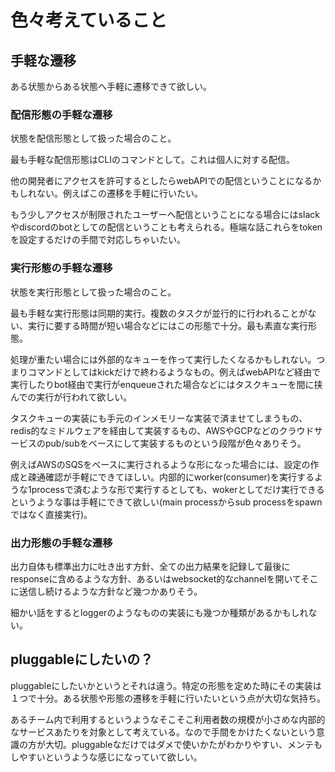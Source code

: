 # 色々考えていること

## 手軽な遷移

ある状態からある状態へ手軽に遷移できて欲しい。

### 配信形態の手軽な遷移

状態を配信形態として扱った場合のこと。

最も手軽な配信形態はCLIのコマンドとして。これは個人に対する配信。

他の開発者にアクセスを許可するとしたらwebAPIでの配信ということになるかもしれない。例えばこの遷移を手軽に行いたい。

もう少しアクセスが制限されたユーザーへ配信ということになる場合にはslackやdiscordのbotとしての配信ということも考えられる。極端な話これらをtokenを設定するだけの手間で対応しちゃいたい。

### 実行形態の手軽な遷移

状態を実行形態として扱った場合のこと。

最も手軽な実行形態は同期的実行。複数のタスクが並行的に行われることがない、実行に要する時間が短い場合などにはこの形態で十分。最も素直な実行形態。

処理が重たい場合には外部的なキューを作って実行したくなるかもしれない。つまりコマンドとしてはkickだけで終わるようなもの。例えばwebAPIなど経由で実行したりbot経由で実行がenqueueされた場合などにはタスクキューを間に挟んでの実行が行われて欲しい。

タスクキューの実装にも手元のインメモリーな実装で済ませてしまうもの、redis的なミドルウェアを経由して実装するもの、AWSやGCPなどのクラウドサービスのpub/subをベースにして実装するものという段階が色々ありそう。

例えばAWSのSQSをベースに実行されるような形になった場合には、設定の作成と疎通確認が手軽にできてほしい。内部的にworker(consumer)を実行するような1processで済むような形で実行するとしても、wokerとしてだけ実行できるというような事は手軽にできて欲しい(main processからsub processをspawnではなく直接実行)。

### 出力形態の手軽な遷移

出力自体も標準出力に吐き出す方針、全ての出力結果を記録して最後にresponseに含めるような方針、あるいはwebsocket的なchannelを開いてそこに送信し続けるような方針など幾つかありそう。

細かい話をするとloggerのようなものの実装にも幾つか種類があるかもしれない。

## pluggableにしたいの？

pluggableにしたいかというとそれは違う。特定の形態を定めた時にその実装は１つで十分。ある状態や形態の遷移を手軽に行いたいという点が大切な気持ち。

あるチーム内で利用するというようなそこそこ利用者数の規模が小さめな内部的なサービスあたりを対象として考えている。なので手間をかけたくないという意識の方が大切。pluggableなだけではダメで使いかたがわかりやすい、メンテもしやすいというような感じになっていて欲しい。
